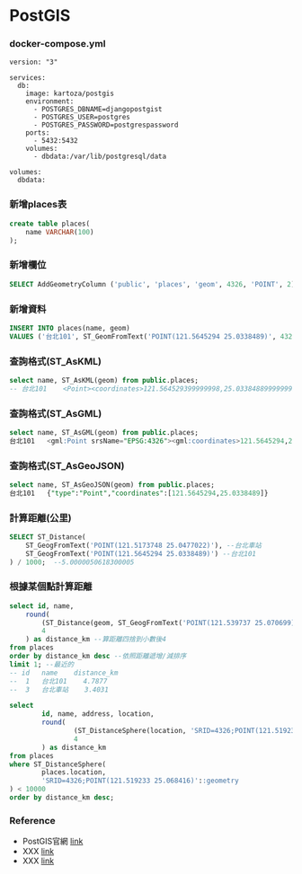 # PostGIS

### docker-compose.yml
```
version: "3"

services:
  db:
    image: kartoza/postgis
    environment:
      - POSTGRES_DBNAME=djangopostgist
      - POSTGRES_USER=postgres
      - POSTGRES_PASSWORD=postgrespassword
    ports:
      - 5432:5432
    volumes:
      - dbdata:/var/lib/postgresql/data

volumes:
  dbdata:
```

### 新增places表
```SQL
create table places(
    name VARCHAR(100)
);
```

### 新增欄位
```SQL
SELECT AddGeometryColumn ('public', 'places', 'geom', 4326, 'POINT', 2);
```

### 新增資料
```SQL
INSERT INTO places(name, geom)
VALUES ('台北101', ST_GeomFromText('POINT(121.5645294 25.0338489)', 4326));
```

### 查詢格式(ST_AsKML)
```SQL
select name, ST_AsKML(geom) from public.places;
-- 台北101	<Point><coordinates>121.564529399999998,25.033848899999999</coordinates></Point>
```

### 查詢格式(ST_AsGML)
```SQL
select name, ST_AsGML(geom) from public.places;
台北101	<gml:Point srsName="EPSG:4326"><gml:coordinates>121.5645294,25.0338489</gml:coordinates></gml:Point>
```

### 查詢格式(ST_AsGeoJSON)
```SQL
select name, ST_AsGeoJSON(geom) from public.places;
台北101	{"type":"Point","coordinates":[121.5645294,25.0338489]}
```

### 計算距離(公里)
```SQL
SELECT ST_Distance(
    ST_GeogFromText('POINT(121.5173748 25.0477022)'), --台北車站
    ST_GeogFromText('POINT(121.5645294 25.0338489)') --台北101
) / 1000;  --5.0000050618300005
```

### 根據某個點計算距離
```SQL
select id, name,
    round(
        (ST_Distance(geom, ST_GeogFromText('POINT(121.539737 25.070699)')) / 1000)::numeric(8, 5),
        4
    ) as distance_km --算距離四捨到小數後4
from places
order by distance_km desc --依照距離遞增/減排序
limit 1; --最近的
-- id   name    distance_km
--  1   台北101    4.7877
--  3   台北車站    3.4031

```

```SQL
select 
        id, name, address, location,
        round(
                (ST_DistanceSphere(location, 'SRID=4326;POINT(121.519233 25.068416)'::geometry) / 1000)::numeric(8, 5),
                4
        ) as distance_km
from places
where ST_DistanceSphere(
        places.location,
        'SRID=4326;POINT(121.519233 25.068416)'::geometry
) < 10000
order by distance_km desc;
```

### Reference
* PostGIS官網 [link](https://postgis.net/install/)
* XXX [link]()
* XXX [link]()